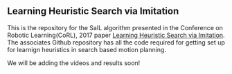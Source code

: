 ## Learning Heuristic Search via Imitation

This is the repository for the SaIL algorithm presented in the Conference on Robotic Learning(CoRL), 2017 paper [Learning Heuristic Search via Imitation](https://arxiv.org/pdf/1707.03034.pdf). The associates Github repository has all the code required for getting set up for learnign heuristics in search based motion planning. 

We will be adding the videos and results soon!
